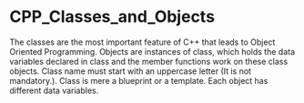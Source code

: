 # CPP_Classes_and_Objects
The classes are the most important feature of C++ that leads to Object Oriented Programming. 
Objects are instances of class, which holds the data variables declared in class and the member functions work on these class objects.
Class name must start with an uppercase letter (It is not mandatory.).
Class is mere a blueprint or a template.
Each object has different data variables.
